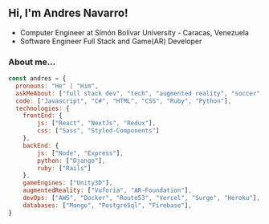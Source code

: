 <h2> Hi, I'm Andres Navarro!</h2>

- Computer Engineer at Simón Bolívar University - Caracas, Venezuela
- Software Engineer Full Stack and Game(AR) Developer

### About me...  

```javascript
const andres = {
  pronouns: "He" | "Him",
  askMeAbout: ["full stack dev", "tech", "augmented reality", "soccer", "hiking", "books"],
  code: ["Javascript", "C#", "HTML", "CSS", "Ruby", "Python"],
  technologies: {
    frontEnd: {
        js: ["React", "NextJs", "Redux"],
        css: ["Sass", "Styled-Components"]
    },
    backEnd: {
        js: ["Node", "Express"],
        python: ["Django"],
        ruby: ["Rails"]
    },
    gameEngines: ["Unity3D"],
    augmentedReality: ["Vuforia", "AR-Foundation"],
    devOps: ["AWS", "Docker", "Route53", "Vercel", "Surge", "Heroku"],
    databases: ["Mongo", "PostgreSql", "Firebase"],
}
```
